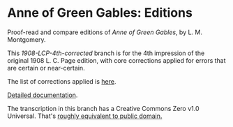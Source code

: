 # Anne of Green Gables: Editions
Proof-read and compare editions of _Anne of Green Gables_, by L. M. Montgomery.

This _1908-LCP-4th-corrected_ branch is for the 4th impression of the original 1908 L. C. Page edition, 
with core corrections applied for errors that are certain or near-certain.

The list of corrections applied is <a href='https://johanley.github.io/anne-of-green-gables/index.html#known-issues-certain-or-likely'>here</a>.

<a href='https://johanley.github.io/anne-of-green-gables/index.html'>Detailed documentation</a>.

The transcription in this branch has a Creative Commons Zero v1.0 Universal.
That's <a href='https://creativecommons.org/share-your-work/public-domain/cc0'>roughly equivalent to public domain.</a>